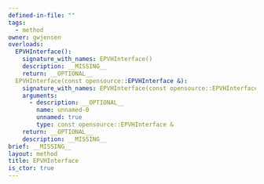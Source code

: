```yaml
---
defined-in-file: ""
tags:
  - method
owner: gwjensen
overloads:
  EPVHInterface():
    signature_with_names: EPVHInterface()
    description: __MISSING__
    return: __OPTIONAL__
  EPVHInterface(const opensource::EPVHInterface &):
    signature_with_names: EPVHInterface(const opensource::EPVHInterface &)
    arguments:
      - description: __OPTIONAL__
        name: unnamed-0
        unnamed: true
        type: const opensource::EPVHInterface &
    return: __OPTIONAL__
    description: __MISSING__
brief: __MISSING__
layout: method
title: EPVHInterface
is_ctor: true
---
```

